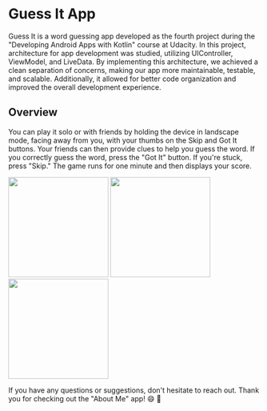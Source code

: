 
# Guess It App

Guess It is a word guessing app developed as the fourth project during the "Developing Android Apps with Kotlin" course at Udacity.
In this project, architecture for app development was studied, utilizing UIController, ViewModel, and LiveData.
By implementing this architecture, we achieved a clean separation of concerns, making our app more maintainable, testable, and scalable. 
Additionally, it allowed for better code organization and improved the overall development experience.

## Overview

You can play it solo or with friends by holding the device in landscape mode, facing away from you, with your thumbs on the Skip and Got It buttons. Your friends can then provide clues to help you guess the word.
If you correctly guess the word, press the "Got It" button. If you're stuck, press "Skip." The game runs for one minute and then displays your score.


<img src="https://github.com/LiviaCarv/GuessIt/assets/112710454/2343fec5-2b46-4a46-b0c3-9f1dc5bd8920" width="200" />
<img src="https://github.com/LiviaCarv/GuessIt/assets/112710454/f5dc8b31-d3f2-4a94-9364-2d9f4f12b7e8" width="200" />
<img src="https://github.com/LiviaCarv/GuessIt/assets/112710454/6e92d547-a04b-4b7f-854a-917c228a892d" width="200" />

 If you have any questions or suggestions, don't hesitate to reach out. Thank you for checking out the "About Me" app! :smile: :rocket:
